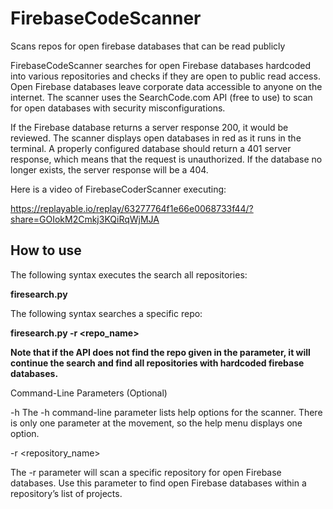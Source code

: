 # FirebaseCodeScanner
Scans repos for open firebase databases that can be read publicly

FirebaseCodeScanner searches for open Firebase databases hardcoded into various repositories and checks if they are open to public read access. Open Firebase databases leave corporate data accessible to anyone on the internet. The scanner uses the SearchCode.com API (free to use) to scan for open databases with security misconfigurations.

If the Firebase database returns a server response 200, it would be reviewed. The scanner displays open databases in red as it runs in the terminal. A properly configured database should return a 401 server response, which means that the request is unauthorized. If the database no longer exists, the server response will be a 404.

Here is a video of FirebaseCoderScanner executing:

https://replayable.io/replay/63277764f1e66e0068733f44/?share=GOIokM2Cmkj3KQiRqWjMJA

## How to use
The following syntax executes the search all repositories:

**firesearch.py**


The following syntax searches a specific repo:

**firesearch.py -r <repo_name>**


**Note that if the API does not find the repo given in the parameter, it will continue the search and find all repositories with hardcoded firebase databases.**

Command-Line Parameters (Optional)

-h
The -h command-line parameter lists help options for the scanner. There is only one parameter at the movement, so the help menu displays one option.

-r <repository_name>

The -r parameter will scan a specific repository for open Firebase databases. Use this parameter to find open Firebase databases within a repository’s list of projects.

